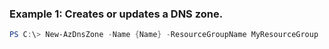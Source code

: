 
### Example 1: Creates or updates a DNS zone.
```powershell
PS C:\> New-AzDnsZone -Name {Name} -ResourceGroupName MyResourceGroup


